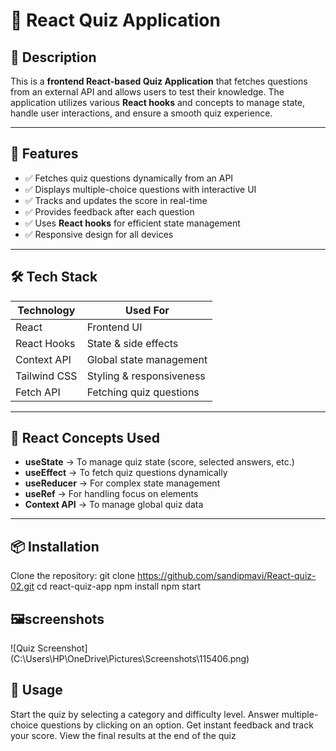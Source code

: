 # 🎯 React Quiz Application

## 📖 Description
This is a **frontend React-based Quiz Application** that fetches questions from an external API and allows users to test their knowledge. The application utilizes various **React hooks** and concepts to manage state, handle user interactions, and ensure a smooth quiz experience.

---

## 🚀 Features
- ✅ Fetches quiz questions dynamically from an API
- ✅ Displays multiple-choice questions with interactive UI
- ✅ Tracks and updates the score in real-time
- ✅ Provides feedback after each question
- ✅ Uses **React hooks** for efficient state management
- ✅ Responsive design for all devices

---

## 🛠️ Tech Stack
| **Technology**  | **Used For**            |
|---------------|------------------------|
| React        | Frontend UI             |
| React Hooks  | State & side effects    |
| Context API  | Global state management |
| Tailwind CSS | Styling & responsiveness |
| Fetch API    | Fetching quiz questions |

---

## 🔧 React Concepts Used
- **useState** → To manage quiz state (score, selected answers, etc.)
- **useEffect** → To fetch quiz questions dynamically
- **useReducer** → For complex state management
- **useRef** → For handling focus on elements
- **Context API** → To manage global quiz data

---

## 📦 Installation

Clone the repository:
git clone https://github.com/sandipmavi/React-quiz-02.git
cd react-quiz-app
npm install
npm start
## 🖼️screenshots
![Quiz Screenshot] (C:\Users\HP\OneDrive\Pictures\Screenshots\115406.png)


## 📌 Usage
Start the quiz by selecting a category and difficulty level.
Answer multiple-choice questions by clicking on an option.
Get instant feedback and track your score.
View the final results at the end of the quiz

